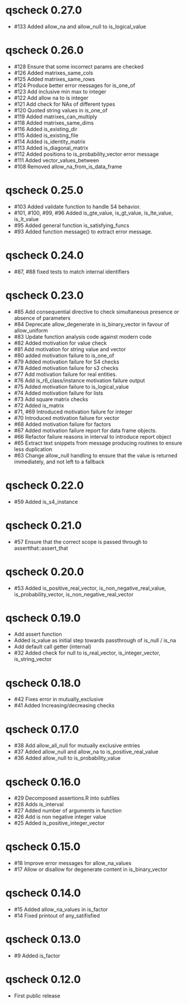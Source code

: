 # qscheck 0.27.0

- #133 Added allow_na and allow_null to is_logical_value

# qscheck 0.26.0

- #128 Ensure that some incorrect params are checked
- #126 Added matrixes_same_cols
- #125 Added matrixes_same_rows
- #124 Produce better error messages for is_one_of
- #123 Add inclusive min max to integer
- #122 Add allow na to is integer
- #121 Add check for NAs of different types
- #120 Quoted string values in is_one_of
- #119 Added matrixes_can_multiply
- #118 Added matrixes_same_dims
- #116 Added is_existing_dir
- #115 Added is_existing_file
- #114 Added is_identity_matrix
- #113 Added is_diagonal_matrix
- #112 Added positions to is_probability_vector error message
- #111 Added vector_values_between
- #108 Removed allow_na_from_is_data_frame

# qscheck 0.25.0

- #103 Added validate function to handle S4 behavior.
- #101, #100, #99, #96 Added is_gte_value, is_gt_value, is_lte_value, is_lt_value
- #95 Added general function is_satisfying_funcs
- #93 Added function message() to extract error message.

# qscheck 0.24.0

- #87, #88 fixed tests to match internal identifiers

# qscheck 0.23.0

- #85 Add consequential directive to check simultaneous presence or absence of parameters
- #84 Deprecate allow_degenerate in is_binary_vector in favour of allow_uniform
- #83 Update function analysis code against modern code
- #82 Added motivation for value check
- #81 Add motivation for string value and vector
- #80 added motivation failure to is_one_of
- #79 Added motivation failure for S4 checks
- #78 Added motivation failure for s3 checks
- #77 Add motivation failure for real entities.
- #76 Add is_r6_class/instance motivation failure output
- #75 Added motivation failure to is_logical_value
- #74 Added motivation failure for lists
- #73 Add square matrix checks
- #72 Added is_matrix
- #71, #69 Introduced motivation failure for integer
- #70 Introduced motivation failure for vector
- #68 Added motivation failure for factors
- #67 Added motivation failure report for data frame objects.
- #66 Refactor failure reasons in interval to introduce report object
- #65 Extract text snippets from message producing routines to ensure less duplication
- #63 Change allow_null handling to ensure that the value is returned immediately, and not left to a fallback

# qscheck 0.22.0

- #59 Added is_s4_instance

# qscheck 0.21.0

- #57 Ensure that the correct scope is passed through to assertthat::assert_that

# qscheck 0.20.0

- #53 Added is_positive_real_vector, is_non_negative_real_value, is_probability_vector, is_non_negative_real_vector

# qscheck 0.19.0

- Add assert function
- Added is_value as initial step towards passthrough of is_null / is_na
- Add default call getter (internal)
- #32 Added check for null to is_real_vector, is_integer_vector, is_string_vector

# qscheck 0.18.0

- #42 Fixes error in mutually_exclusive
- #41 Added Increasing/decreasing checks

# qscheck 0.17.0

- #38 Add allow_all_null for mutually exclusive entries
- #37 Added allow_null and allow_na to is_positive_real_value
- #36 Added allow_null to is_probability_value

# qscheck 0.16.0

- #29 Decomposed assertions.R into subfiles
- #28 Adds is_interval
- #27 Added number of arguments in function
- #26 Add is non negative integer value
- #25 Added is_positive_integer_vector

# qscheck 0.15.0

- #18 Improve error messages for allow_na_values
- #17 Allow or disallow for degenerate content in is_binary_vector

# qscheck 0.14.0

- #15 Added allow_na_values in is_factor
- #14 Fixed printout of any_satifisfied

# qscheck 0.13.0

- #9 Added is_factor

# qscheck 0.12.0

- First public release
